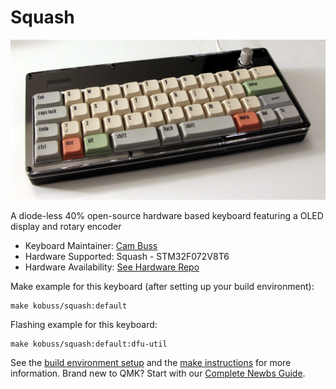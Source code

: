 # Squash

![Squash](https://raw.githubusercontent.com/KoBussLLC/squash-hardware/main/doc/squash_canvas.jpg)

A diode-less 40% open-source hardware based keyboard featuring a OLED display and rotary encoder

* Keyboard Maintainer: [Cam Buss](https://github.com/camrbuss)
* Hardware Supported: Squash - STM32F072V8T6
* Hardware Availability: [See Hardware Repo](https://github.com/KoBussLLC/squash-hardware)

Make example for this keyboard (after setting up your build environment):

    make kobuss/squash:default

Flashing example for this keyboard:

    make kobuss/squash:default:dfu-util

See the [build environment setup](https://docs.qmk.fm/#/getting_started_build_tools) and the [make instructions](https://docs.qmk.fm/#/getting_started_make_guide) for more information. Brand new to QMK? Start with our [Complete Newbs Guide](https://docs.qmk.fm/#/newbs).